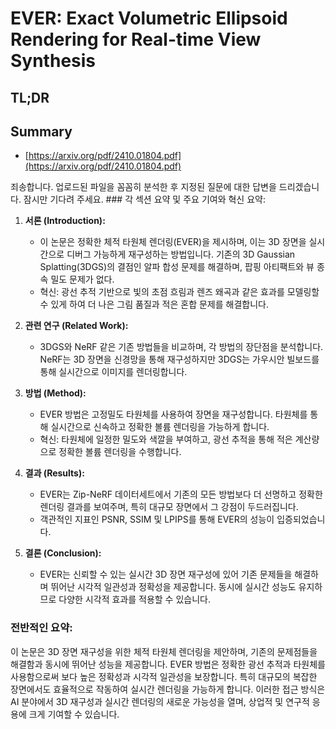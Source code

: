# EVER: Exact Volumetric Ellipsoid Rendering for Real-time View Synthesis
## TL;DR
## Summary
- [https://arxiv.org/pdf/2410.01804.pdf](https://arxiv.org/pdf/2410.01804.pdf)

죄송합니다. 업로드된 파일을 꼼꼼히 분석한 후 지정된 질문에 대한 답변을 드리겠습니다. 잠시만 기다려 주세요. ### 각 섹션 요약 및 주요 기여와 혁신 요약:

1. **서론 (Introduction):**
   - 이 논문은 정확한 체적 타원체 렌더링(EVER)을 제시하며, 이는 3D 장면을 실시간으로 디버그 가능하게 재구성하는 방법입니다. 기존의 3D Gaussian Splatting(3DGS)의 결점인 알파 합성 문제를 해결하며, 팝핑 아티팩트와 뷰 종속 밀도 문제가 없다.
   - 혁신: 광선 추적 기반으로 빛의 초점 흐림과 렌즈 왜곡과 같은 효과를 모델링할 수 있게 하여 더 나은 그림 품질과 적은 혼합 문제를 해결합니다.

2. **관련 연구 (Related Work):**
   - 3DGS와 NeRF 같은 기존 방법들을 비교하며, 각 방법의 장단점을 분석합니다. NeRF는 3D 장면을 신경망을 통해 재구성하지만 3DGS는 가우시안 빌보드를 통해 실시간으로 이미지를 렌더링합니다.

3. **방법 (Method):**
   - EVER 방법은 고정밀도 타원체를 사용하여 장면을 재구성합니다. 타원체를 통해 실시간으로 신속하고 정확한 볼륨 렌더링을 가능하게 합니다.
   - 혁신: 타원체에 일정한 밀도와 색깔을 부여하고, 광선 추적을 통해 적은 계산량으로 정확한 볼륨 렌더링을 수행합니다.

4. **결과 (Results):**
   - EVER는 Zip-NeRF 데이터세트에서 기존의 모든 방법보다 더 선명하고 정확한 렌더링 결과를 보여주며, 특히 대규모 장면에서 그 강점이 두드러집니다.
   - 객관적인 지표인 PSNR, SSIM 및 LPIPS를 통해 EVER의 성능이 입증되었습니다.

5. **결론 (Conclusion):**
   - EVER는 신뢰할 수 있는 실시간 3D 장면 재구성에 있어 기존 문제들을 해결하며 뛰어난 시각적 일관성과 정확성을 제공합니다. 동시에 실시간 성능도 유지하므로 다양한 시각적 효과를 적용할 수 있습니다.

### 전반적인 요약:

이 논문은 3D 장면 재구성을 위한 체적 타원체 렌더링을 제안하며, 기존의 문제점들을 해결함과 동시에 뛰어난 성능을 제공합니다. EVER 방법은 정확한 광선 추적과 타원체를 사용함으로써 보다 높은 정확성과 시각적 일관성을 보장합니다. 특히 대규모의 복잡한 장면에서도 효율적으로 작동하여 실시간 렌더링을 가능하게 합니다. 이러한 접근 방식은 AI 분야에서 3D 재구성과 실시간 렌더링의 새로운 가능성을 열며, 상업적 및 연구적 응용에 크게 기여할 수 있습니다.